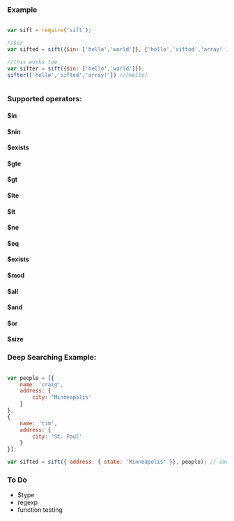 
### Example

```javascript

var sift = require('sift');

//$or
var sifted = sift({$in: ['hello','world']}, ['hello','sifted','array!']); //['hello']

//this works too
var sifter = sift({$in: ['hello','world']});
sifter(['hello','sifted','array!']) //[hello]



```


### Supported operators:


#### $in

#### $nin

#### $exists

#### $gte

#### $gt

#### $lte

#### $lt

#### $ne

#### $eq

#### $exists

#### $mod

#### $all

#### $and

#### $or

#### $size


### Deep Searching Example:


```javascript

var people = [{
	name: 'craig',
	address: {
		city: 'Minneapolis'
	}
},
{
	name: 'tim',
	address: {
		city: 'St. Paul'
	}
}];

var sifted = sift({ address: { state: 'Minneapolis' }}, people); // count = 1

```


### To Do

- $type
- regexp 
- function testing



